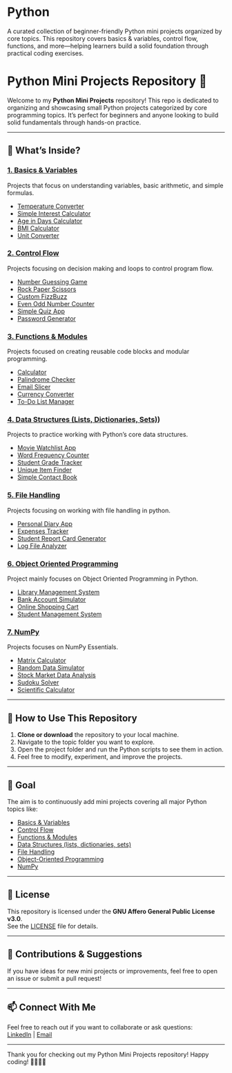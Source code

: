 # Python
A curated collection of beginner-friendly Python mini projects organized by core topics. This repository covers basics & variables, control flow, functions, and more—helping learners build a solid foundation through practical coding exercises.

# Python Mini Projects Repository 🐍

Welcome to my **Python Mini Projects** repository! This repo is dedicated to organizing and showcasing small Python projects categorized by core programming topics. It’s perfect for beginners and anyone looking to build solid fundamentals through hands-on practice.

---

## 🚀 What’s Inside?

### [1. Basics & Variables](https://github.com/VedDevX/Python/tree/main/Python/1.%20Basics_%26_Variables)  
Projects that focus on understanding variables, basic arithmetic, and simple formulas.

- [Temperature Converter](https://github.com/VedDevX/Python/tree/main/Python/1.%20Basics_%26_Variables/01.%20Temperature_Converter)  
- [Simple Interest Calculator](https://github.com/VedDevX/Python/tree/main/Python/1.%20Basics_%26_Variables/02.%20Simple_Interest_Calculator)  
- [Age in Days Calculator](https://github.com/VedDevX/Python/tree/main/Python/1.%20Basics_%26_Variables/03.%20Age_in_Days_Calculator)  
- [BMI Calculator](https://github.com/VedDevX/Python/tree/main/Python/1.%20Basics_%26_Variables/04.%20BMI_Calculator)  
- [Unit Converter](https://github.com/VedDevX/Python/tree/main/Python/1.%20Basics_%26_Variables/05.%20Unit_Converter)  

### [2. Control Flow](https://github.com/VedDevX/Python/tree/main/Python/2.%20Control_Flow)  
Projects focusing on decision making and loops to control program flow.

- [Number Guessing Game](https://github.com/VedDevX/Python/tree/main/Python/2.%20Control_Flow/01.%20Number_Guessing_Game)  
- [Rock Paper Scissors](https://github.com/VedDevX/Python/tree/main/Python/2.%20Control_Flow/02.%20Rock_Paper_%26_Scissors_Game)  
- [Custom FizzBuzz](https://github.com/VedDevX/Python/tree/main/Python/2.%20Control_Flow/03.%20FizzBuzz_With_Custom_Rules)  
- [Even Odd Number Counter](https://github.com/VedDevX/Python/tree/main/Python/2.%20Control_Flow/04.%20Even_Odd_Number_Counter)  
- [Simple Quiz App](https://github.com/VedDevX/Python/tree/main/Python/2.%20Control_Flow/05.%20Simple_Quiz_App_With_Score_Tracking)  
- [Password Generator](https://github.com/VedDevX/Python/tree/main/Python/2.%20Control_Flow/06.%20Password_Generator)  

### [3. Functions & Modules](https://github.com/VedDevX/Python/tree/main/Python/3.%20Functions_%26_Modules)  
Projects focused on creating reusable code blocks and modular programming.

- [Calculator](https://github.com/VedDevX/Python/tree/main/Python/3.%20Functions_%26_Modules/01.%20Calculator_With_Functions)  
- [Palindrome Checker](https://github.com/VedDevX/Python/tree/main/Python/3.%20Functions_%26_Modules/02.%20Palindrome_Checker_Function)  
- [Email Slicer](https://github.com/VedDevX/Python/tree/main/Python/3.%20Functions_%26_Modules/03.%20Email_Slicer)  
- [Currency Converter](https://github.com/VedDevX/Python/tree/main/Python/3.%20Functions_%26_Modules/04.20Currency_Converter_Using_Module_For_Rates)  
- [To-Do List Manager](https://github.com/VedDevX/Python/tree/main/Python/3.%20Functions_%26_Modules/05.%20To-Do-List_Manager)

### [4. Data Structures (Lists, Dictionaries, Sets)](https://github.com/VedDevX/Python/tree/main/Python/4.%20Basic_Data_Structures))  
Projects to practice working with Python’s core data structures.

- [Movie Watchlist App](https://github.com/VedDevX/Python/tree/main/Python/4.%20Basic_Data_Structures/01.%20Movie_Watchlist_App)  
- [Word Frequency Counter](https://github.com/VedDevX/Python/tree/main/Python/4.%20Basic_Data_Structures/02.%20Word_Frequency_Counter)  
- [Student Grade Tracker](https://github.com/VedDevX/Python/tree/main/Python/4.%20Basic_Data_Structures/03.%20Students_Grade_Tracker)  
- [Unique Item Finder](https://github.com/VedDevX/Python/tree/main/Python/4.%20Basic_Data_Structures/04.%20Unique_Item_Finder)  
- [Simple Contact Book](https://github.com/VedDevX/Python/tree/main/Python/4.%20Basic_Data_Structures/05.%20Simple_Contact_Book)

### [5. File Handling](https://github.com/VedDevX/Python/tree/main/Python/5.%20File_Handling)
Projects focusing on working with file handling in python.

- [Personal Diary App](https://github.com/VedDevX/Python/tree/main/Python/5.%20File_Handling/01.%20Personal_Diary_App)
- [Expenses Tracker](https://github.com/VedDevX/Python/tree/main/Python/5.%20File_Handling/02.%20Expense_Tracker)
- [Student Report Card Generator](https://github.com/VedDevX/Python/tree/main/Python/5.%20File_Handling/03.%20Student_Report_Card_Generator)
- [Log File Analyzer](https://github.com/VedDevX/Python/tree/main/Python/5.%20File_Handling/04.%20Log_File_Analyzer)

### [6. Object Oriented Programming](https://github.com/VedDevX/Python/tree/main/Python/6.%20OOPS)
Project mainly focuses on Object Oriented Programming in Python.

- [Library Management System](https://github.com/VedDevX/Python/tree/main/Python/6.%20OOPS/01.%20Library_Management_System)
- [Bank Account Simulator](https://github.com/VedDevX/Python/tree/main/Python/6.%20OOPS/02.%20Bank_Account_Simulator)
- [Online Shopping Cart](https://github.com/VedDevX/Python/tree/main/Python/6.%20OOPS/03.%20Online_Shopping_Cart)
- [Student Management System](https://github.com/VedDevX/Python/tree/main/Python/6.%20OOPS/04.%20Student_Management_System)

### [7. NumPy](https://github.com/VedDevX/Python/tree/main/Python/7.%20Numpy)
Projects focuses on NumPy Essentials.

- [Matrix Calculator](https://github.com/VedDevX/Python/tree/main/Python/7.%20Numpy/01.%20Matrix_Calculator)
- [Random Data Simulator](https://github.com/VedDevX/Python/tree/main/Python/7.%20Numpy/02.%20Random_Data_Simulator)
- [Stock Market Data Analysis](https://github.com/VedDevX/Python/tree/main/Python/7.%20Numpy/03.%20Stock_Market_Data_Analysis)
- [Sudoku Solver](https://github.com/VedDevX/Python/tree/main/Python/7.%20Numpy/04.%20Sudoku_Solver)
- [Scientific Calculator](https://github.com/VedDevX/Python/tree/main/Python/7.%20Numpy/05.%20Scientific_Calculator)

---

## 📌 How to Use This Repository

1. **Clone or download** the repository to your local machine.  
2. Navigate to the topic folder you want to explore.  
3. Open the project folder and run the Python scripts to see them in action.  
4. Feel free to modify, experiment, and improve the projects.  

---

## 🎯 Goal

The aim is to continuously add mini projects covering all major Python topics like:

- [Basics & Variables](https://github.com/VedDevX/Python/tree/main/Python/1.%20Basics_%26_Variables)  
- [Control Flow](https://github.com/VedDevX/Python/tree/main/Python/2.%20Control_Flow)  
- [Functions & Modules](https://github.com/VedDevX/Python/tree/main/Python/3.%20Functions_%26_Modules)  
- [Data Structures (lists, dictionaries, sets)](https://github.com/VedDevX/Python/tree/main/Python/4.%20Basic_Data_Structures) 
- [File Handling](https://github.com/VedDevX/Python/tree/main/Python/5.%20File_Handling)
- [Object-Oriented Programming](https://github.com/VedDevX/Python/tree/main/Python/6.%20OOPS)
- [NumPy](https://github.com/VedDevX/Python/tree/main/Python/7.%20Numpy)

---

## 📝 License

This repository is licensed under the **GNU Affero General Public License v3.0**.  
See the [LICENSE](LICENSE) file for details.  

---

## 🤝 Contributions & Suggestions

If you have ideas for new mini projects or improvements, feel free to open an issue or submit a pull request!  

---

## 📫 Connect With Me

Feel free to reach out if you want to collaborate or ask questions:  
[LinkedIn](https://www.linkedin.com/in/vedant-jadhav-vj19) | [Email](mailto:vedant.jadhav1928@gmail.com)  

---

Thank you for checking out my Python Mini Projects repository! Happy coding! 👩‍💻👨‍💻
